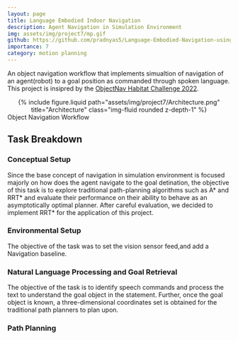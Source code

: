 ```yaml
---
layout: page
title: Language Embodied Indoor Navigation
description: Agent Navigation in Simulation Environment
img: assets/img/project7/mp.gif
github: https://github.com/pradnyas5/Language-Embodied-Navigation-using-Local-and-Global-Planners
importance: 7
category: motion planning
---
```

An object navigation workflow that implements simualtion of navigation of an agent(robot) to a goal position as commanded through spoken language.
This project is insipred by the [ObjectNav Habitat Challenge 2022](https://aihabitat.org/challenge/2022/).

<div class="row">
    <div class="col-sm mt-3 mt-md-0" align=center>
        {% include figure.liquid path="assets/img/project7/Architecture.png" title="Architecture" class="img-fluid rounded z-depth-1" %}
    </div>
</div>
<div class="caption">
   Object Navigation Workflow
</div>

## Task Breakdown

### Conceptual Setup

Since the base concept of navigation in simulation environment is focused majorly on how does the agent navigate to the goal detination, the objective of this 
task is to explore traditional path-planning algorithms such as A\* and RRT\* and evaluate their performance on their ability to behave as an asymptotically optimal planner.
After careful evaluation, we decided to implement RRT\* for the application of this project.

### Environmental Setup

The objective of the task was to set the vision sensor feed,and add a Navigation baseline.

### Natural Language Processing and Goal Retrieval 

The objective of the task is to identify speech commands and process the text to understand the goal object in the
statement. Further, once the goal object is known, a three-dimensional coordinates set is obtained for the traditional path
planners to plan upon. 

### Path Planning
